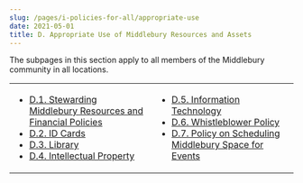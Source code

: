 ```yaml
---
slug: /pages/i-policies-for-all/appropriate-use
date: 2021-05-01
title: D. Appropriate Use of Middlebury Resources and Assets
---
```


The subpages in this section apply to all members of the Middlebury community in all locations.

<table>

<tbody>

<tr>

<td>

- [D.1\. Stewarding Middlebury Resources and Financial Policies](/pages/i-policies-for-all/appropriate-use/steward-resources)
- [D.2\. ID Cards](/pages/i-policies-for-all/appropriate-use/id-cards)
- [D.3\. Library](/pages/i-policies-for-all/appropriate-use/library-resources)
- [D.4\. Intellectual Property](/pages/i-policies-for-all/appropriate-use/intell-property)

</td>

<td>

- [D.5\. Information Technology](/pages/i-policies-for-all/appropriate-use/info-tech)
- [D.6\. Whistleblower Policy](/pages/i-policies-for-all/appropriate-use/d-6-whistleblower-policy)
- [D.7\. Policy on Scheduling Middlebury Space for Events](/pages/i-policies-for-all/appropriate-use/d-7-policy-on-scheduling-middlebury-space-for-events)

</td>

</tr>

</tbody>

</table>
